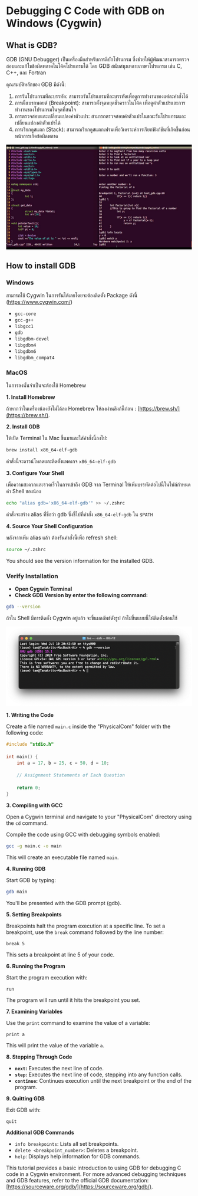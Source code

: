 # Debugging C Code with GDB on Windows (Cygwin)

## What is GDB?

GDB (GNU Debugger) เป็นเครื่องมือสำหรับการดีบักโปรแกรม
ซึ่งช่วยให้ผู้พัฒนาสามารถตรวจสอบและแก้ไขข้อผิดพลาดในโค้ดโปรแกรมได้ โดย GDB สนับสนุนหลายภาษาโปรแกรม เช่น C, C++, และ
Fortran

คุณสมบัติหลักของ GDB มีดังนี้:

1. การรันโปรแกรมทีละบรรทัด: สามารถรันโปรแกรมทีละบรรทัดเพื่อดูการทำงานของแต่ละคำสั่งได้
2. การตั้งเบรกพอยต์ (Breakpoint): สามารถตั้งจุดหยุดชั่วคราวในโค้ด เพื่อดูค่าตัวแปรและการทำงานของโปรแกรมในจุดที่สนใจ
3. การตรวจสอบและเปลี่ยนแปลงค่าตัวแปร: สามารถตรวจสอบค่าตัวแปรในขณะรันโปรแกรมและเปลี่ยนแปลงค่าตัวแปรได้
4. การเรียกดูสแตก (Stack): สามารถเรียกดูสแตกเฟรมเพื่อวิเคราะห์การเรียกฟังก์ชันที่เกิดขึ้นก่อนหน้าการเกิดข้อผิดพลาด

![gdb-command-tutorial.jpg](files/gdb-command-tutorial.jpg)

## How to install GDB

### Windows

สามารถใช้ Cygwin ในการรันได้เลยโดยจะต้องติดตั้ง Package ดังนี้ (https://www.cygwin.com/)

- `gcc-core`
- `gcc-g++`
- `libgcc1`
- `gdb`
- `libgdbm-devel`
- `libgdbm4`
- `libgdbm6`
- `libgdbm_compat4`

### MacOS

ในการลงนั้นจำเป็นจะต้องใช้ Homebrew

**1. Install Homebrew**

ถ้าหากว่าในเครื่องน้องยังไม่ได้ลง Homebrew ให้ลงผ่านลิงก์นี้ก่อน : [https://brew.sh/](https://brew.sh/).

**2. Install GDB**

ให้เปิด Terminal ใน Mac ขึ้นมาและใส่คำสั่งนี้ลงไป:

```bash
brew install x86_64-elf-gdb
```

คำสั่งนี้จะดาวน์โหลดและติดตั้งแพคเกจ `x86_64-elf-gdb`

**3. Configure Your Shell**

เพื่อความสะดวกและรวดเร็วในการเข้าถึง GDB จาก Terminal ให้เพิ่มบรรทัดต่อไปนี้ในไฟล์กำหนดค่า Shell ของน้อง

```bash
echo "alias gdb='x86_64-elf-gdb'" >> ~/.zshrc
```

คำสั่งจะสร้าง alias ที่ชื่อว่า gdb ซึ่งชี้ไปที่คำสั่ง `x86_64-elf-gdb` ใน `$PATH`

**4. Source Your Shell Configuration**

หลังจากเพิ่ม alias แล้ว ต้องรันคำสั่งนี้เพื่อ refresh shell:

```bash
source ~/.zshrc
```

You should see the version information for the installed GDB.

### Verify Installation

* **Open Cygwin Terminal**
* **Check GDB Version by enter the following command:**

```bash
gdb --version
```

ถ้าใน Shell มีการติดตั้ง Cygwin อยู่แล้ว จะขึ้นผลลัพธ์ดังรูป ถ้าไม่ขึ้นแบบนี้ให้ติดตั้งก่อนใช้

![gdb-command-tutorial.jpg](files/CheckGDBVersion.png)

**1. Writing the Code**

Create a file named `main.c` inside the "PhysicalCom" folder with the following code:

```c
#include "stdio.h"

int main() {
    int a = 17, b = 25, c = 50, d = 10;

    // Assignment Statements of Each Question

    return 0;
}
```

**3. Compiling with GCC**

Open a Cygwin terminal and navigate to your "PhysicalCom" directory using the `cd` command.

Compile the code using GCC with debugging symbols enabled:

```bash
gcc -g main.c -o main
```

This will create an executable file named `main`.

**4. Running GDB**

Start GDB by typing:

```bash
gdb main
```

You'll be presented with the GDB prompt (gdb).

**5. Setting Breakpoints**

Breakpoints halt the program execution at a specific line. To set a breakpoint, use the `break` command followed by the
line number:

```gdb
break 5
```

This sets a breakpoint at line 5 of your code.

**6. Running the Program**

Start the program execution with:

```gdb
run
```

The program will run until it hits the breakpoint you set.

**7. Examining Variables**

Use the `print` command to examine the value of a variable:

```gdb
print a
```

This will print the value of the variable `a`.

**8. Stepping Through Code**

* **`next`:** Executes the next line of code.
* **`step`:** Executes the next line of code, stepping into any function calls.
* **`continue`:** Continues execution until the next breakpoint or the end of the program.

**9. Quitting GDB**

Exit GDB with:

```gdb
quit
```

**Additional GDB Commands**

* `info breakpoints`: Lists all set breakpoints.
* `delete <breakpoint_number>`: Deletes a breakpoint.
* `help`: Displays help information for GDB commands.

This tutorial provides a basic introduction to using GDB for debugging C code in a Cygwin environment. For more advanced
debugging techniques and GDB features, refer to the official GDB
documentation: [https://sourceware.org/gdb/](https://sourceware.org/gdb/).